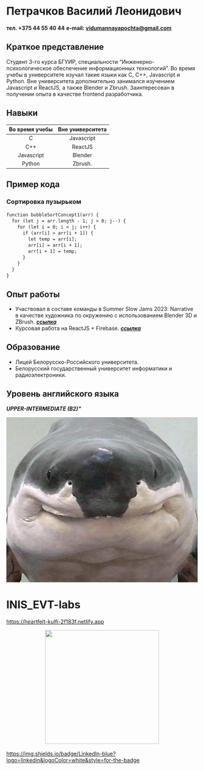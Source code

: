 # Петрачков Василий Леонидович

**тел. +375 44 55 40 44**
**e-mail: vidumannayapochta@gmail.com**

## Краткое представление

Студент 3-го курса БГУИР, специальности “Инженерно-психологическое обеспечение информационных технологий”. Во время учебы в университете изучал такие языки  как C, C++, Javascript и Python. Вне университета дополнительно занимался изучением Javascript и ReactJS, а также Blender и Zbrush. Заинтересован в получении опыта в качестве frontend разработчика.

## Навыки

Во время учебы | Вне университета
:-------:|:-------: 
C | Javascript
C++ | ReactJS
Javascript | Blender
Python | Zbrush.

## Пример кода

### Сортировка пузырьком

```
function bubbleSortConcept1(arr) {
  for (let j = arr.length - 1; j > 0; j--) {
    for (let i = 0; i < j; i++) {
      if (arr[i] > arr[i + 1]) {
        let temp = arr[i];
        arr[i] = arr[i + 1];
        arr[i + 1] = temp;
      }
    }
  }
}
```

## Опыт работы

* Участвовал в составе команды в Summer Slow Jams 2023: Narrative в качестве художника по окружению с использованием Blender 3D и ZBrush. 
***[ссылка](http://github.com/KirillMeleshko004/GameJam)***
* Курсовая работа на ReactJS + Firebase.
***[ссылка](https://github.com/PetrachkovVasily/Baba_Is_You_Wiki)***

## Образование

* Лицей Белорусско-Российского университета.
* Белорусский государственный университет информатики и радиоэлектроники.

## Уровень английского языка

***UPPER-INTERMEDIATE (B2)"***

![картинка](EVT/b_8LoxCV4Ls.jpg)





# INIS_EVT-labs
https://heartfelt-kulfi-2f183f.netlify.app



<div id="header" align="center">
  <img width="300px" height="300px" src="https://media.giphy.com/media/M9gbBd9nbDrOTu1Mqx/giphy.gif" width="100"/>
</div>

https://img.shields.io/badge/LinkedIn-blue?logo=linkedin&logoColor=white&style=for-the-badge

